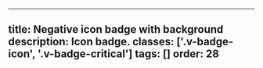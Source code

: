 <!--
 *              Copyright (c) 2025 Visa, Inc.
 *
 * Licensed under the Apache License, Version 2.0 (the "License");
 * you may not use this file except in compliance with the License.
 * You may obtain a copy of the License at
 *
 *         http://www.apache.org/licenses/LICENSE-2.0
 *
 * Unless required by applicable law or agreed to in writing, software
 * distributed under the License is distributed on an "AS IS" BASIS,
 * WITHOUT WARRANTIES OR CONDITIONS OF ANY KIND, either express or implied.
 * See the License for the specific language governing permissions and
 * limitations under the License.
 *
 -->
---
title: Negative icon badge with background
description: Icon badge.
classes: ['.v-badge-icon', '.v-badge-critical']
tags: []
order: 28
---

<div class="v-badge v-badge-icon v-badge-critical">
  <svg class="v-icon v-icon-tiny" height="16" viewbox="0 0 16 16" width="16">
    <use href="#visa-error-alt-tiny">
    </use>
  </svg>
</div>

